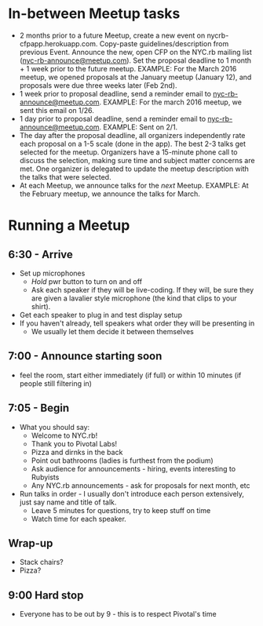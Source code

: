 # In-between Meetup tasks

* 2 months prior to a future Meetup, create a new event on nycrb-cfpapp.herokuapp.com. Copy-paste guidelines/description from previous Event. Announce the new, open CFP on the NYC.rb mailing list (nyc-rb-announce@meetup.com). Set the proposal deadline to 1 month + 1 week prior to the future meetup. EXAMPLE: For the March 2016 meetup, we opened proposals at the January meetup (January 12), and proposals were due three weeks later (Feb 2nd).
* 1 week prior to proposal deadline, send a reminder email to nyc-rb-announce@meetup.com. EXAMPLE: For the march 2016 meetup, we sent this email on 1/26.
* 1 day prior to proposal deadline, send a reminder email to nyc-rb-announce@meetup.com. EXAMPLE: Sent on 2/1.
* The day after the proposal deadline, all organizers independently rate each proposal on a 1-5 scale (done in the app). The best 2-3 talks get selected for the meetup. Organizers have a 15-minute phone call to discuss the selection, making sure time and subject matter concerns are met. One organizer is delegated to update the meetup description with the talks that were selected.
* At each Meetup, we announce talks for the *next* Meetup. EXAMPLE: At the February meetup, we announce the talks for March.

# Running a Meetup

## 6:30 - Arrive

* Set up microphones
  * *Hold* pwr button to turn on and off
  * Ask each speaker if they will be live-coding. If they will, be sure they are given a lavalier style microphone (the kind that clips to your shirt).
* Get each speaker to plug in and test display setup
* If you haven't already, tell speakers what order they will be presenting in
  * We usually let them decide it between themselves

## 7:00 - Announce starting soon

* feel the room, start either immediately (if full) or within 10 minutes (if people still filtering in)

## 7:05 - Begin

* What you should say:
  * Welcome to NYC.rb!
  * Thank you to Pivotal Labs!
  * Pizza and dirnks in the back
  * Point out bathrooms (ladies is furthest from the podium)
  * Ask audience for announcements - hiring, events interesting to Rubyists
  * Any NYC.rb announcements - ask for proposals for next month, etc
* Run talks in order - I usually don't introduce each person extensively, just say name and title of talk.
  * Leave 5 minutes for questions, try to keep stuff on time
  * Watch time for each speaker.

## Wrap-up

* Stack chairs?
* Pizza?

## 9:00 Hard stop

* Everyone has to be out by 9 - this is to respect Pivotal's time

